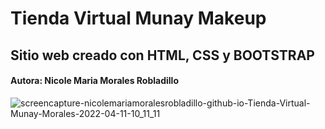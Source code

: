 # Tienda Virtual Munay Makeup
## Sitio web creado con HTML, CSS y BOOTSTRAP
#### Autora: Nicole Maria Morales Robladillo
![screencapture-nicolemariamoralesrobladillo-github-io-Tienda-Virtual-Munay-Morales-2022-04-11-10_11_11](https://user-images.githubusercontent.com/100738814/162772058-6a067b83-cb01-4abc-b61e-148de5c45ab2.png)
